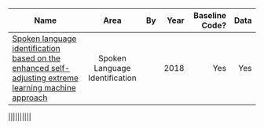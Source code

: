 | Name   |      Area      |By |  Year | Baseline Code? | Data | 
|----------|:-------------:|------:|------:|------: | ------: |
|[Spoken language identification based on the enhanced self-adjusting extreme learning machine approach](http://journals.plos.org/plosone/article?id=10.1371/journal.pone.0194770)|Spoken Language Identification||2018|Yes|Yes|

||||||||||
